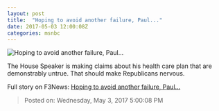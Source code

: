 ```yaml
---
layout: post
title:  "Hoping to avoid another failure, Paul..."
date: 2017-05-03 12:00:08Z
categories: msnbc
---
```


![Hoping to avoid another failure, Paul...](http://www.msnbc.com/sites/msnbc/files/styles/ratio--1_91-1--1200x630/public/aptopix_congress_health_overhaul_52650.jpg-dd6a9.jpg?itok=1Sta319H)

The House Speaker is making claims about his health care plan that are demonstrably untrue. That should make Republicans nervous.


Full story on F3News: [Hoping to avoid another failure, Paul...](http://www.f3nws.com/n/DWPvtD)

> Posted on: Wednesday, May 3, 2017 5:00:08 PM
